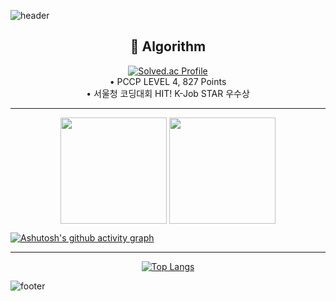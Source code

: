 ![header](https://capsule-render.vercel.app/api?type=waving&height=300&text=gyongcode&fontColor=000000&color=748ED1&animation=twinkling&fontSize=60)

<!--
[![Solved.ac Profile](http://mazassumnida.wtf/api/v2/generate_badge?boj=gyongcode)](https://solved.ac/gyongcode/) -->


<div align="center">
  <h2> 🧠 Algorithm</h2>
  <a href="https://solved.ac/gyongcode/">
    <img src="http://mazassumnida.wtf/api/v2/generate_badge?boj=gyongcode" alt="Solved.ac Profile"/>
  </a>
  <br>
  •  PCCP LEVEL 4, 827 Points
  <br>
  •  서울청 코딩대회 HIT! K-Job STAR 우수상    
</div>

---

 <!--
![gyongcode's GitHub stats](https://github-readme-stats.vercel.app/api?username=gyongcode&show_icons=true&theme=blue_navy)
[![GitHub Streak](https://streak-stats.demolab.com/?user=gyongcode&theme=blue-navy)](https://git.io/streak-stats)
-->

<p align="center">
  <img src="https://github-readme-stats.vercel.app/api?username=gyongcode&show_icons=true&theme=blue_navy" height="170" style="vertical-align: top;"/>
  <img src="https://streak-stats.demolab.com/?user=gyongcode&theme=blue-navy" height="170" style="vertical-align: top;"/>
</p>


 
[![Ashutosh's github activity graph](https://github-readme-activity-graph.vercel.app/graph?username=gyongcode&theme=tokyo-night)](https://github.com/ashutosh00710/github-readme-activity-graph)

---




 <!-- [![Top Langs](https://github-readme-stats.vercel.app/api/top-langs/?username=gyongcode)](https://github.com/anuraghazra/github-readme-stats) -->
 <p align="center">
  <a href="https://github.com/anuraghazra/github-readme-stats">
    <img src="https://github-readme-stats.vercel.app/api/top-langs/?username=gyongcode&theme=blue_navy" alt="Top Langs"/>
  </a>
</p>

![footer](https://capsule-render.vercel.app/api?type=waving&height=300&section=footer&fontColor=000000&&color=748ED1&animation=twinkling)
